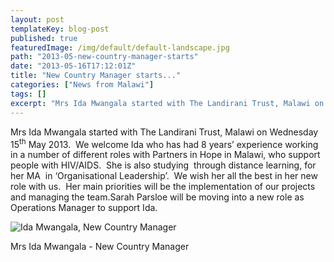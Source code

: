 ```yaml
---
layout: post
templateKey: blog-post
published: true
featuredImage: /img/default/default-landscape.jpg
path: "2013-05-new-country-manager-starts"
date: "2013-05-16T17:12:01Z"
title: "New Country Manager starts..."
categories: ["News from Malawi"]
tags: []
excerpt: "Mrs Ida Mwangala started with The Landirani Trust, Malawi on Wednesday 15<sup>th</sup> May 2013.  W..."
---
```


Mrs Ida Mwangala started with The Landirani Trust, Malawi on Wednesday 15<sup>th</sup> May 2013.  We welcome Ida who has had 8 years’ experience working in a number of different roles with Partners in Hope in Malawi, who support people with HIV/AIDS.  She is also studying  through distance learning, for her MA  in ‘Organisational Leadership’.  We wish her all the best in her new role with us.  Her main priorities will be the implementation of our projects and managing the team.Sarah Parsloe will be moving into a new role as Operations Manager to support Ida.

![Ida Mwangala, New Country Manager ](https://f000.backblazeb2.com/file/avm-wp-uploads/2013/05/Country-Manager-300x199.jpg)

Mrs Ida Mwangala - New Country Manager

